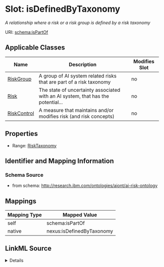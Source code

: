 

# Slot: isDefinedByTaxonomy


_A relationship where a risk or a risk group is defined by a risk taxonomy_





URI: [schema:isPartOf](http://schema.org/isPartOf)



<!-- no inheritance hierarchy -->





## Applicable Classes

| Name | Description | Modifies Slot |
| --- | --- | --- |
| [RiskGroup](RiskGroup.md) | A group of AI system related risks that are part of a risk taxonomy |  no  |
| [Risk](Risk.md) | The state of uncertainty associated with an AI system, that has the potential... |  no  |
| [RiskControl](RiskControl.md) | A measure that maintains and/or modifies risk (and risk concepts) |  no  |







## Properties

* Range: [RiskTaxonomy](RiskTaxonomy.md)





## Identifier and Mapping Information







### Schema Source


* from schema: http://research.ibm.com/ontologies/aiont/ai-risk-ontology




## Mappings

| Mapping Type | Mapped Value |
| ---  | ---  |
| self | schema:isPartOf |
| native | nexus:isDefinedByTaxonomy |




## LinkML Source

<details>
```yaml
name: isDefinedByTaxonomy
description: A relationship where a risk or a risk group is defined by a risk taxonomy
from_schema: http://research.ibm.com/ontologies/aiont/ai-risk-ontology
rank: 1000
slot_uri: schema:isPartOf
alias: isDefinedByTaxonomy
domain_of:
- RiskGroup
- Risk
- RiskControl
range: RiskTaxonomy

```
</details>